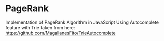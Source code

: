 # PageRank
Implementation of PageRank Algorithm in JavaScript
Using Autocomplete feature with Trie taken from here: https://github.com/MagallanesFito/TrieAutocomplete

